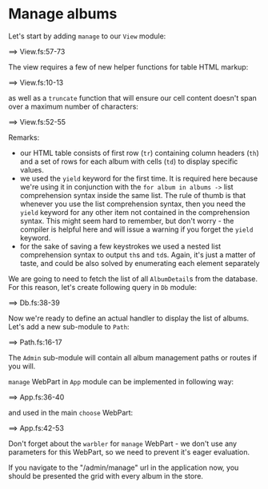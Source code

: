 # Manage albums

Let's start by adding `manage` to our `View` module:

==> View.fs:57-73

The view requires a few of new helper functions for table HTML markup:

==> View.fs:10-13

as well as a `truncate` function that will ensure our cell content doesn't span over a maximum number of characters:

==> View.fs:52-55

Remarks:

- our HTML table consists of first row (`tr`) containing column headers (`th`) and a set of rows for each album with cells (`td`) to display specific values.
- we used the `yield` keyword for the first time. It is required here because we're using it in conjunction with the `for album in albums ->` list comprehension syntax inside the same list. The rule of thumb is that whenever you use the list comprehension syntax, then you need the `yield` keyword for any other item not contained in the comprehension syntax. This might seem hard to remember, but don't worry - the compiler is helpful here and will issue a warning if you forget the `yield` keyword.
- for the sake of saving a few keystrokes we used a nested list comprehension syntax to output `th`s and `td`s. Again, it's just a matter of taste, and could be also solved by enumerating each element separately

We are going to need to fetch the list of all `AlbumDetail`s from the database. 
For this reason, let's create following query in `Db` module:

==> Db.fs:38-39

Now we're ready to define an actual handler to display the list of albums.
Let's add a new sub-module to `Path`:

==> Path.fs:16-17

The `Admin` sub-module will contain all album management paths or routes if you will.

`manage` WebPart in `App` module can be implemented in following way:

==> App.fs:36-40

and used in the main `choose` WebPart:

==> App.fs:42-53

Don't forget about the `warbler` for `manage` WebPart - we don't use any parameters for this WebPart, so we need to prevent it's eager evaluation.

If you navigate to the "/admin/manage" url in the application now, you should be presented the grid with every album in the store.
